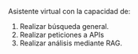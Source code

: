 
Asistente virtual con la capacidad de:

1. Realizar búsqueda general.
2. Realizar peticiones a APIs
3. Realizar análisis mediante RAG.

